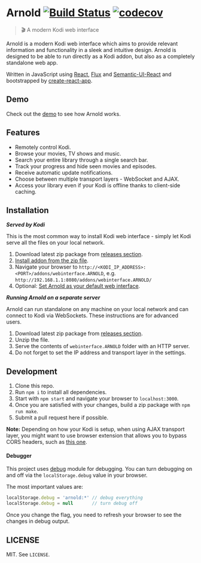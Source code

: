 # Arnold [![Build Status](https://travis-ci.org/scholtzm/arnold.svg?branch=master)](https://travis-ci.org/scholtzm/arnold) [![codecov](https://codecov.io/gh/scholtzm/arnold/branch/master/graph/badge.svg)](https://codecov.io/gh/scholtzm/arnold)

> 🎬 A modern Kodi web interface

Arnold is a modern Kodi web interface which aims to provide relevant information and functionality in a sleek and intuitive design. Arnold is designed to be able to run directly as a Kodi addon, but also as a completely standalone web app.

Written in JavaScript using [React](https://facebook.github.io/react/), [Flux](https://facebook.github.io/flux/) and [Semantic-UI-React](http://react.semantic-ui.com/) and bootstrapped by [create-react-app](https://github.com/facebookincubator/create-react-app).

## Demo

Check out the [demo](https://scholtzm.github.io/arnold/) to see how Arnold works.

## Features

* Remotely control Kodi.
* Browse your movies, TV shows and music.
* Search your entire library through a single search bar.
* Track your progress and hide seen movies and episodes.
* Receive automatic update notifications.
* Choose between multiple transport layers - WebSocket and AJAX.
* Access your library even if your Kodi is offline thanks to client-side caching.

## Installation

*__Served by Kodi__*

This is the most common way to install Kodi web interface - simply let Kodi serve all the files on your local network.

1. Download latest zip package from [releases section](https://github.com/scholtzm/arnold/releases).
2. [Install addon from the zip file](http://kodi.wiki/view/HOW-TO:Install_add-ons_from_zip_files).
3. Navigate your browser to `http://<KODI_IP_ADDRESS>:<PORT>/addons/webinterface.ARNOLD`, e.g. `http://192.168.1.1:8080/addons/webinterface.ARNOLD/`
4. Optional: [Set Arnold as your default web interface](http://kodi.wiki/view/web_interface#Default_web_interface).

*__Running Arnold on a separate server__*

Arnold can run standalone on any machine on your local network and can connect to Kodi via WebSockets. These instructions are for advanced users.

1. Download latest zip package from [releases section](https://github.com/scholtzm/arnold/releases).
2. Unzip the file.
3. Serve the contents of `webinterface.ARNOLD` folder with an HTTP server.
4. Do not forget to set the IP address and transport layer in the settings.

## Development

1. Clone this repo.
2. Run `npm i` to install all dependencies.
3. Start with `npm start` and navigate your browser to `localhost:3000`.
4. Once you are satisfied with your changes, build a zip package with `npm run make`.
5. Submit a pull request here if possible.

**Note:** Depending on how your Kodi is setup, when using AJAX transport layer, you might want to use browser extension that allows you to bypass CORS headers, such as [this one](https://chrome.google.com/webstore/detail/allow-control-allow-origi/nlfbmbojpeacfghkpbjhddihlkkiljbi).

#### Debugger

This project uses [debug](https://www.npmjs.com/package/debug) module for debugging. You can turn debugging on and off via the `localStorage.debug` value in your browser.

The most important values are:

```js
localStorage.debug = 'arnold:*' // debug everything
localStorage.debug = null       // turn debug off
```

Once you change the flag, you need to refresh your browser to see the changes in debug output.

## LICENSE

MIT. See `LICENSE`.
